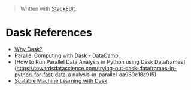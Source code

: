 > Written with [StackEdit](https://stackedit.io/).

# Dask References

- [Why Dask?](https://docs.dask.org/en/latest/why.html)
- [Parallel Computing with Dask - DataCamp](https://www.datacamp.com/courses/parallel-computing-with-dask)
- [How to Run Parallel Data Analysis in Python using Dask Dataframes](https://towardsdatascience.com/trying-out-dask-dataframes-in-python-for-fast-data-a  nalysis-in-parallel-aa960c18a915)
- [Scalable Machine Learning with Dask](https://www.youtube.com/watch?v=tQBovBvSDvA)
<!--stackedit_data:
eyJoaXN0b3J5IjpbMTUzNjk1MTQyOCw2MjgyNTQ1MzIsMTIxMz
c0NTg2OSwtMjYzODkyMjMzXX0=
-->
